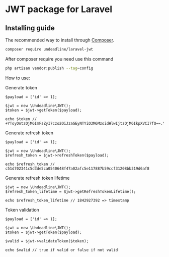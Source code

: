 JWT package for Laravel
=========================

## Installing guide

The recommended way to install through
[Composer](https://getcomposer.org/).

```bash
composer require undeadline/laravel-jwt
```

After composer require you need use this command
```bash
php artisan vendor:publish --tag=config
```

How to use:

Generate token
```
$payload = ['id' => 1];

$jwt = new \Undeadline\JWT();
$token = $jwt->getToken($payload);

echo $token // +YToyOntzOjM6ImFsZyI7czo2OiJzaGEyNTYiO3M6MzoidHlwIjtzOjM6IkpXVCI7fQ==.YToxOntzOjM6ImV4cCI7aToxNTg5NTQ1ODczO30=.72ee2c0d5b168ca5059765990fffb4f6b672c2f721c5233a179a7ffb8372bcb1
```

Generate refresh token
```
$payload = ['id' => 1];

$jwt = new \Undeadline\JWT();
$refresh_token = $jwt->refreshToken($payload);

echo $refresh_token // c51d702341c5d3de5ca0540648f47a02afc5e117887b59ccf31208bb319d6af8
```

Generate refresh token lifetime
```
$jwt = new \Undeadline\JWT();
$refresh_token_lifetime = $jwt->getRefreshTokenLifetime();

echo $refresh_token_lifetime // 1842927392 => timestamp
```

Token validation
```
$payload = ['id' => 1];

$jwt = new \Undeadline\JWT();
$token = $jwt->getToken($payload);

$valid = $jwt->validateToken($token);

echo $valid // true if valid or false if not valid
```